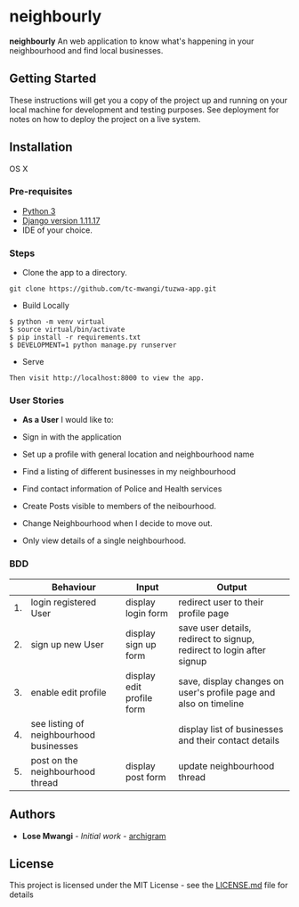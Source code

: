 # neighbourly

**neighbourly** An web application to know what's happening in your neighbourhood and find local businesses.


## Getting Started

These instructions will get you a copy of the project up and running on your local machine for development and testing purposes. See deployment for notes on how to deploy the project on a live system.

## Installation
OS X

### Pre-requisites
* [Python 3](https://www.python.org/)
* [Django version 1.11.17](https://www.djangoproject.com/download/)
* IDE of your choice.


### Steps

* Clone the app to a directory.
```
git clone https://github.com/tc-mwangi/tuzwa-app.git
```

* Build Locally

```
$ python -m venv virtual
$ source virtual/bin/activate
$ pip install -r requirements.txt
$ DEVELOPMENT=1 python manage.py runserver
```

* Serve

```
Then visit http://localhost:8000 to view the app. 
```


### User Stories

* **As a User** I would like to:

* Sign in with the application
* Set up a profile with general location and neighbourhood name
* Find a listing of different businesses in my neighbourhood
* Find contact information of Police and Health services
* Create Posts visible to members of the neibourhood.
* Change Neighbourhood when I decide to move out.
* Only view details of a single neighbourhood.


### BDD
|     | Behaviour    |          Input                | Output    | 
|--- | ---         |     ---      |          --- |
|  1. | login registered User |  display login form   | redirect user to their profile page  |
|  2. | sign up new User | display sign up form   | save user details, redirect to signup, redirect to login after signup |
|  3. | enable edit profile |  display edit profile form  |  save, display changes on user's profile page and also on timeline  |
|  4. | see listing of neighbourhood businesses| |  display list of businesses and their contact details |
|  5. | post on the neighbourhood thread |  display post form  | update neighbourhood thread |



## Authors

* **Lose Mwangi** - *Initial work* - [archigram](https://github.com/tc-mwangi/tuzwa-app.git)


## License

This project is licensed under the MIT License - see the [LICENSE.md](LICENSE.md) file for details
